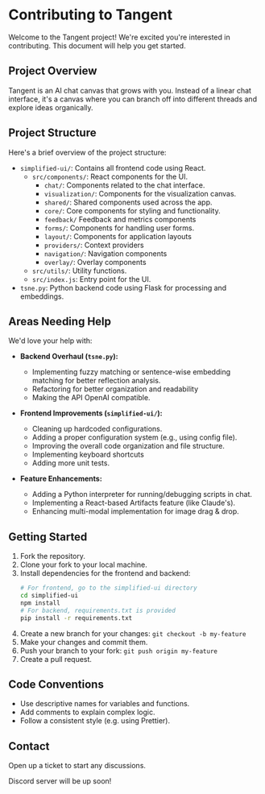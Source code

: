 # Contributing to Tangent

Welcome to the Tangent project! We're excited you're interested in contributing. This document will help you get started.

## Project Overview

Tangent is an AI chat canvas that grows with you. Instead of a linear chat interface, it's a canvas where you can branch off into different threads and explore ideas organically.

## Project Structure

Here's a brief overview of the project structure:

*   `simplified-ui/`: Contains all frontend code using React.
    *   `src/components/`: React components for the UI.
        *   `chat/`: Components related to the chat interface.
        *   `visualization/`: Components for the visualization canvas.
        *   `shared/`: Shared components used across the app.
        *   `core/`: Core components for styling and functionality.
        *    `feedback/` Feedback and metrics components
        *   `forms/`: Components for handling user forms.
        *   `layout/`: Components for application layouts
        *   `providers/`: Context providers
        *    `navigation/`: Navigation components
        *    `overlay/`: Overlay components
    *   `src/utils/`: Utility functions.
    *   `src/index.js`: Entry point for the UI.
*   `tsne.py`: Python backend code using Flask for processing and embeddings.

## Areas Needing Help

We'd love your help with:

*   **Backend Overhaul (`tsne.py`):**
    *   Implementing fuzzy matching or sentence-wise embedding matching for better reflection analysis.
    *   Refactoring for better organization and readability
    *   Making the API OpenAI compatible.

*   **Frontend Improvements (`simplified-ui/`):**
    *   Cleaning up hardcoded configurations.
    *   Adding a proper configuration system (e.g., using config file).
    *   Improving the overall code organization and file structure.
    *   Implementing keyboard shortcuts
    *   Adding more unit tests.

*   **Feature Enhancements:**
    *   Adding a Python interpreter for running/debugging scripts in chat.
    *   Implementing a React-based Artifacts feature (like Claude's).
    *   Enhancing multi-modal implementation for image drag & drop.

## Getting Started

1.  Fork the repository.
2.  Clone your fork to your local machine.
3.  Install dependencies for the frontend and backend:
    ```bash
    # For frontend, go to the simplified-ui directory
    cd simplified-ui
    npm install
    # For backend, requirements.txt is provided
    pip install -r requirements.txt
    ```
4.  Create a new branch for your changes: `git checkout -b my-feature`
5.  Make your changes and commit them.
6.  Push your branch to your fork: `git push origin my-feature`
7.  Create a pull request.

## Code Conventions

*   Use descriptive names for variables and functions.
*   Add comments to explain complex logic.
*   Follow a consistent style (e.g. using Prettier).

## Contact

Open up a ticket to start any discussions.

Discord server will be up soon!
